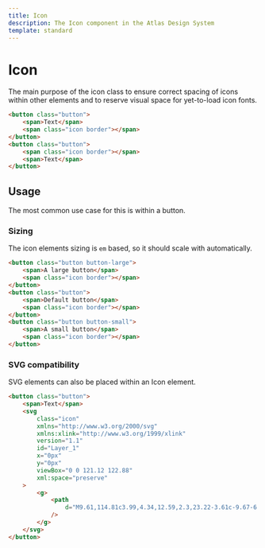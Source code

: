 ```yaml
---
title: Icon
description: The Icon component in the Atlas Design System
template: standard
---
```


# Icon

The main purpose of the icon class to ensure correct spacing of icons within other elements and to reserve visual space for yet-to-load icon fonts.

```html
<button class="button">
	<span>Text</span>
	<span class="icon border"></span>
</button>
<button class="button">
	<span class="icon border"></span>
	<span>Text</span>
</button>
```

## Usage

The most common use case for this is within a button.

### Sizing

The icon elements sizing is `em` based, so it should scale with automatically.

```html
<button class="button button-large">
	<span>A large button</span>
	<span class="icon border"></span>
</button>
<button class="button">
	<span>Default button</span>
	<span class="icon border"></span>
</button>
<button class="button button-small">
	<span>A small button</span>
	<span class="icon border"></span>
</button>
```

### SVG compatibility

SVG elements can also be placed within an Icon element.

```html
<button class="button">
	<span>Text</span>
	<svg
		class="icon"
		xmlns="http://www.w3.org/2000/svg"
		xmlns:xlink="http://www.w3.org/1999/xlink"
		version="1.1"
		id="Layer_1"
		x="0px"
		y="0px"
		viewBox="0 0 121.12 122.88"
		xml:space="preserve"
	>
		<g>
			<path
				d="M9.61,114.81c3.99,4.34,12.59,2.3,23.22-3.61c-9.67-6.54-17.2-15.98-21.36-27.08C5.18,96.93,3.53,108.18,9.61,114.81 L9.61,114.81z M110.6,31.4c4.88-9.62,6.38-17.43,2.66-21.51c-5.71-6.25-16.44-4.79-28.96,1.33C94.95,15.2,104.09,22.3,110.6,31.4 L110.6,31.4z M64.51,7.67c3.96,0,7.83,0.41,11.56,1.18c17.19-9.68,32.87-12.5,41.58-2.97c5.6,6.13,3.67,17.02-2.89,29.78l0-0.01 l-0.03,0.07c-0.21,0.41-0.42,0.81-0.64,1.23l0.05,0.1c-14.06,31.09-41.39,57.46-73.32,76.33l-2.11,1.32l-0.05-0.03 c-14.46,8.49-26.94,11.28-33.45,4.19c-8.83-9.62-5.73-25.63,3.9-42.84C8.32,72.22,7.9,68.3,7.9,64.28 C7.9,33.01,33.24,7.67,64.51,7.67L64.51,7.67z M118.62,47.6c1.62,5.27,2.5,10.87,2.5,16.68c0,31.26-25.34,56.61-56.61,56.61 c-5.86,0-11.51-0.89-16.82-2.54c31.51-18.76,55.43-42.16,70.92-70.72l0,0L118.62,47.6L118.62,47.6z"
			/>
		</g>
	</svg>
</button>
```
